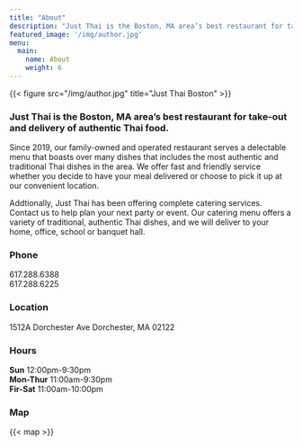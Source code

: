 ```yaml
---
title: "About"
description: "Just Thai is the Boston, MA area’s best restaurant for take-out and delivery of authentic Thai food."
featured_image: '/img/author.jpg'
menu: 
  main:
    name: About
    weight: 6
---
```

{{< figure src="/img/author.jpg" title="Just Thai Boston" >}}

### Just Thai is the Boston, MA area’s best restaurant for take-out and delivery of authentic Thai food.
Since 2019, our family-owned and operated restaurant serves a delectable menu that boasts over many dishes that includes the most authentic and traditional Thai dishes in the area. We offer fast and friendly service whether you decide to have your meal delivered or choose to pick it up at our convenient location.

Addtionally, Just Thai has been offering complete catering services. Contact us to help plan your next party or event. Our catering menu offers a variety of traditional, authentic Thai dishes, and we will deliver to your home, office, school or banquet hall.


### Phone
617.288.6388\
617.288.6225

### Location
1512A Dorchester Ave
Dorchester, MA 02122

### Hours
**Sun** 12:00pm-9:30pm  
**Mon-Thur** 11:00am-9:30pm  
**Fir-Sat** 11:00am-10:00pm

### Map

{{< map  >}}
